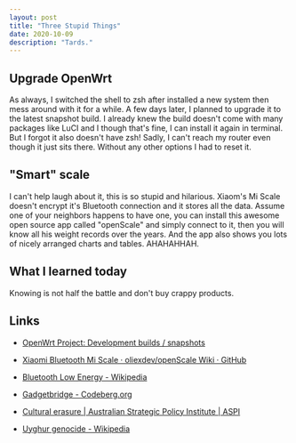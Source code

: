 ```yaml
---
layout: post
title: "Three Stupid Things"
date: 2020-10-09
description: "Tards."
---
```


## Upgrade OpenWrt

As always, I switched the shell to zsh after installed a new system then mess around with it for a while. A few days later, I planned to upgrade it to the latest snapshot build. I already knew the build doesn't come with many packages like LuCI and I though that's fine, I can install it again in terminal. But I forgot it also doesn't have zsh! Sadly, I can't reach my router even though it just sits there. Without any other options I had to reset it.

## "Smart" scale

I can't help laugh about it, this is so stupid and hilarious. Xiaom's Mi Scale doesn't encrypt it's Bluetooth connection and it stores all the data. Assume one of your neighbors happens to have one, you can install this awesome open source app called "openScale" and simply connect to it, then you will know all his weight records over the years. And the app also shows you lots of nicely arranged charts and tables. AHAHAHHAH.

## What I learned today

Knowing is not half the battle and don't buy crappy products.

## Links

- [OpenWrt Project: Development builds / snapshots](https://openwrt.org/releases/snapshot)

- [Xiaomi Bluetooth Mi Scale · oliexdev/openScale Wiki · GitHub](https://github.com/oliexdev/openScale/wiki/Xiaomi-Bluetooth-Mi-Scale)

- [Bluetooth Low Energy - Wikipedia](https://en.wikipedia.org/wiki/Bluetooth_Low_Energy)

- [Gadgetbridge - Codeberg.org](https://codeberg.org/Freeyourgadget/Gadgetbridge)

- [Cultural erasure \| Australian Strategic Policy Institute \| ASPI](https://www.aspi.org.au/report/cultural-erasure)

- [Uyghur genocide - Wikipedia](https://en.wikipedia.org/wiki/Uyghur_genocide)
